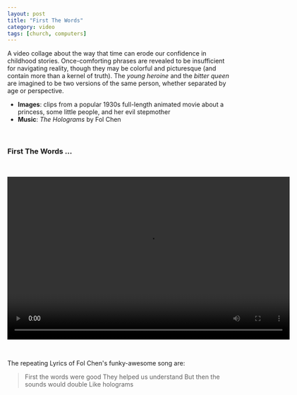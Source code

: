 ```yaml
---
layout: post
title: "First The Words"
category: video
tags: [church, computers]
---
```


A video collage about the way that time can erode our confidence in childhood stories. Once-comforting phrases are revealed to be insufficient for navigating reality, though they may be colorful and picturesque (and contain more than a kernel of truth). The *young heroine* and the *bitter queen* are imagined to be two versions of the same person, whether separated by age or perspective. 

- **Images**: clips from a popular 1930s full-length animated movie about a princess, some little people, and her evil stepmother
- **Music**: *The Holograms* by Fol Chen
<p>&nbsp;</p>

### First The Words ...
<p>&nbsp;</p>
<video controls="controls" width="640" height="370" name="First The Words" src="/assets/first-the-words.m4v"></video>

<p>&nbsp; </p>
 
The repeating Lyrics of Fol Chen's funky-awesome song are: 

> First the words were good
They helped us understand
But then the sounds would double
Like holograms